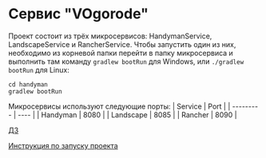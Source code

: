 # Сервис "VOgorode"

Проект состоит из трёх микросервисов: HandymanService, LandscapeService и RancherService.
Чтобы запустить один из них, необходимо из корневой папки перейти в папку микросервиса и выполнить там команду ```gradlew bootRun``` для Windows, или ```./gradlew bootRun``` для Linux:
```
cd handyman
gradlew bootRun
```
Микросервисы используют следующие порты:
| Service   | Port |
| --------- | ---- |
| Handyman  | 8080 |
| Landscape | 8085 |
| Rancher   | 8090 |


[ДЗ](/docs)

[Инструкция по запуску проекта](dev/ReadMe.md)